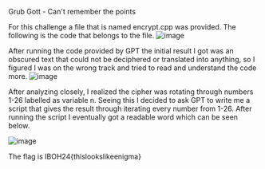 Grub Gott - Can't remember the points

For this challenge a file that is named encrypt.cpp was provided. The following is the code that belongs to the file.
![image](https://github.com/user-attachments/assets/d64d129c-7cb4-45bb-82f7-7716eac15f2f)

After running the code provided by GPT the initial result I got was an obscured text that could not be deciphered or translated into anything, so I figured I was on the wrong track and tried to read and understand the code more.
![image](https://github.com/user-attachments/assets/b0e77e15-69ba-480b-bd85-0db73f4fa77c)

After analyzing closely, I realized the cipher was rotating through numbers 1-26 labelled as variable n. Seeing this I decided to ask GPT to write me a script that gives the result through iterating every number from 1-26. After running the script I eventually got a readable word which can be seen below.

![image](https://github.com/user-attachments/assets/29846926-6ece-413e-98c2-07f27ca72d5d)

The flag is IBOH24{thislookslikeenigma}
